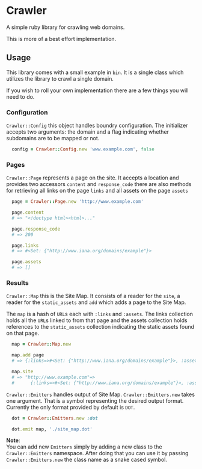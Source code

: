 # Crawler

A simple ruby library for crawling web domains.  

This is more of a best effort implementation.

## Usage

This library comes with a small example in `bin`.
It is a single class which utilizes the library to crawl a
single domain.

If you wish to roll your own implementation there are a
few things you will need to do.

### Configuration

`Crawler::Config` this object handles boundry configuration.
The initializer accepts two arguments: the domain and a flag
indicating whether subdomains are to be mapped or not.

```ruby
  config = Crawler::Config.new 'www.example.com', false
```

### Pages

`Crawler::Page` represents a page on the site.  It accepts a
location and provides two accessors `content` and `response_code`
there are also methods for retrieving all links on the page
`links` and all assets on the page `assets`

```ruby
  page = Crawler::Page.new 'http://www.example.com'

  page.content
  # => "<!doctype html><html>..."

  page.response_code
  # => 200

  page.links
  # => #<Set: {"http://www.iana.org/domains/example"}>

  page.assets
  # => []
```

### Results

`Crawler::Map` this is the Site Map.  It consists of a reader
for the `site`, a reader for the `static_assets` and `add` which
adds a page to the Site Map.

The `map` is a hash of `URL`s each with `:links` and
`:assets`.  The links collection holds all the `URL`s
linked to from that page and the assets collection holds
references to the `static_assets` collection indicating
the static assets found on that page.

```ruby
  map = Crawler::Map.new

  map.add page
  # => {:links=>#<Set: {"http://www.iana.org/domains/example"}>, :assets=>[]}

  map.site
  # => "http://www.example.com"=>
  #      {:links=>#<Set: {"http://www.iana.org/domains/example"}>, :assets=>[]}}
```

`Crawler::Emitters` handles output of Site Map.
`Crawler::Emitters.new` takes one argument.  That is a symbol
representing the desired output format.  Currently the only
format provided by default is `DOT`.

```ruby
  dot = Crawler::Emitters.new :dot

  dot.emit map, './site_map.dot'
```

__Note__:  
You can add new `Emitters` simply by adding a new class to
the `Crawler::Emitters` namespace.  After doing that you can
use it by passing `Crawler::Emitters.new` the class name as a
snake cased symbol.
